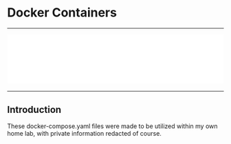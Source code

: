 # Docker Containers

---

![Docker](misc/docker-logo-white.svg)

---

## Introduction

These docker-compose.yaml files were made to be utilized within my own home lab, with private information redacted of course.
